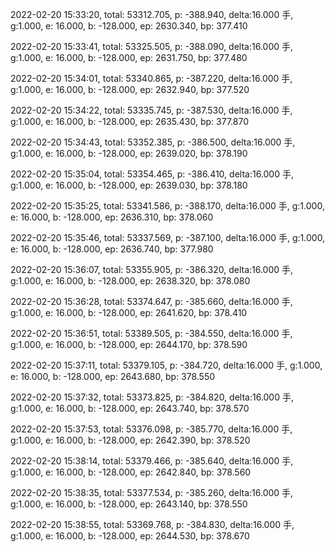 2022-02-20 15:33:20, total: 53312.705, p: -388.940, delta:16.000 手, g:1.000, e: 16.000, b: -128.000, ep: 2630.340, bp: 377.410

2022-02-20 15:33:41, total: 53325.505, p: -388.090, delta:16.000 手, g:1.000, e: 16.000, b: -128.000, ep: 2631.750, bp: 377.480

2022-02-20 15:34:01, total: 53340.865, p: -387.220, delta:16.000 手, g:1.000, e: 16.000, b: -128.000, ep: 2632.940, bp: 377.520

2022-02-20 15:34:22, total: 53335.745, p: -387.530, delta:16.000 手, g:1.000, e: 16.000, b: -128.000, ep: 2635.430, bp: 377.870

2022-02-20 15:34:43, total: 53352.385, p: -386.500, delta:16.000 手, g:1.000, e: 16.000, b: -128.000, ep: 2639.020, bp: 378.190

2022-02-20 15:35:04, total: 53354.465, p: -386.410, delta:16.000 手, g:1.000, e: 16.000, b: -128.000, ep: 2639.030, bp: 378.180

2022-02-20 15:35:25, total: 53341.586, p: -388.170, delta:16.000 手, g:1.000, e: 16.000, b: -128.000, ep: 2636.310, bp: 378.060

2022-02-20 15:35:46, total: 53337.569, p: -387.100, delta:16.000 手, g:1.000, e: 16.000, b: -128.000, ep: 2636.740, bp: 377.980

2022-02-20 15:36:07, total: 53355.905, p: -386.320, delta:16.000 手, g:1.000, e: 16.000, b: -128.000, ep: 2638.320, bp: 378.080

2022-02-20 15:36:28, total: 53374.647, p: -385.660, delta:16.000 手, g:1.000, e: 16.000, b: -128.000, ep: 2641.620, bp: 378.410

2022-02-20 15:36:51, total: 53389.505, p: -384.550, delta:16.000 手, g:1.000, e: 16.000, b: -128.000, ep: 2644.170, bp: 378.590

2022-02-20 15:37:11, total: 53379.105, p: -384.720, delta:16.000 手, g:1.000, e: 16.000, b: -128.000, ep: 2643.680, bp: 378.550

2022-02-20 15:37:32, total: 53373.825, p: -384.820, delta:16.000 手, g:1.000, e: 16.000, b: -128.000, ep: 2643.740, bp: 378.570

2022-02-20 15:37:53, total: 53376.098, p: -385.770, delta:16.000 手, g:1.000, e: 16.000, b: -128.000, ep: 2642.390, bp: 378.520

2022-02-20 15:38:14, total: 53379.466, p: -385.640, delta:16.000 手, g:1.000, e: 16.000, b: -128.000, ep: 2642.840, bp: 378.560

2022-02-20 15:38:35, total: 53377.534, p: -385.260, delta:16.000 手, g:1.000, e: 16.000, b: -128.000, ep: 2643.140, bp: 378.550

2022-02-20 15:38:55, total: 53369.768, p: -384.830, delta:16.000 手, g:1.000, e: 16.000, b: -128.000, ep: 2644.530, bp: 378.670